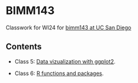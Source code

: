 # BIMM143
Classwork for WI24 for [bimm143 at UC San Diego](https://bioboot.github.io/bimm143_W24/)

## Contents

- Class 5: [Data vizualization with ggplot2](https://bioboot.github.io/bimm143_W24/schedule/#5).

- Class 6: [R functions and packages](). 
